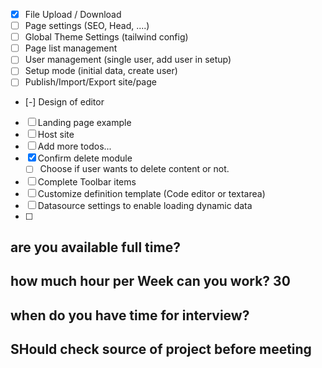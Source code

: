 - [x] File Upload / Download
- [ ] Page settings (SEO, Head, ....)
- [ ] Global Theme Settings (tailwind config)
- [ ] Page list management
- [ ] User management (single user, add user in setup)
- [ ] Setup mode (initial data, create user)
- [ ] Publish/Import/Export site/page
- [-] Design of editor
- [ ] Landing page example
- [ ] Host site
- [ ] Add more todos...
- [x] Confirm delete module
    - [ ] Choose if user wants to delete content or not.
- [ ] Complete Toolbar items
- [ ] Customize definition template (Code editor or textarea)
- [ ] Datasource settings to enable loading dynamic data
- [ ] 



### 
## are you available full time?
## how much hour per Week can you work? 30
## when do you have time for interview?
## SHould check source of project before meeting

